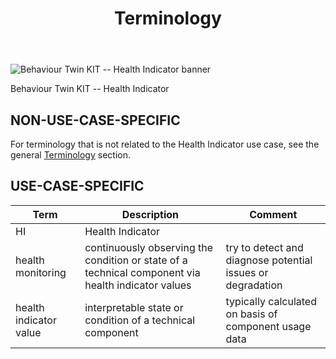 ﻿---
id: terminology
title: Terminology
description: Behaviour Twin KIT
---

<div style={{display:'block'}}>
  <div style={{display:'inline-block', verticalAlign:'top'}}>

![Behaviour Twin KIT -- Health Indicator banner](@site/static/img/kit-icons/behaviour-twin-hi-kit-icon-mini.svg)

  </div>
  <div style={{display:'inline-block', fontSize:17, color:'rgb(255,166,1)', marginLeft:7, verticalAlign:'top', paddingTop:6}}>
Behaviour Twin KIT -- Health Indicator
  </div>
</div>

## NON-USE-CASE-SPECIFIC

For terminology that is not related to the Health Indicator use case, see the general [Terminology](../../../adoption-view/terminology) section.

## USE-CASE-SPECIFIC

|Term|Description|Comment|
|---|---|---|
|HI|Health Indicator||
|health monitoring|continuously observing the condition or state of a technical component via health indicator values|try to detect and diagnose potential issues or degradation|
|health indicator value|interpretable state or condition of a technical component|typically calculated on basis of component usage data|
